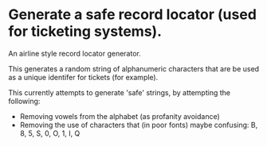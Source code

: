 Generate a safe record locator (used for ticketing systems). 
=======

An airline style record locator generator. 

This generates a random string of alphanumeric characters that are be used 
as a unique identifer for tickets (for example). 

This currently attempts to generate 'safe' strings, by attempting the following:

* Removing vowels from the alphabet (as profanity avoidance)
* Removing the use of characters that (in poor fonts) maybe confusing: B, 8, 5, S, 0, O, 1, I, Q
